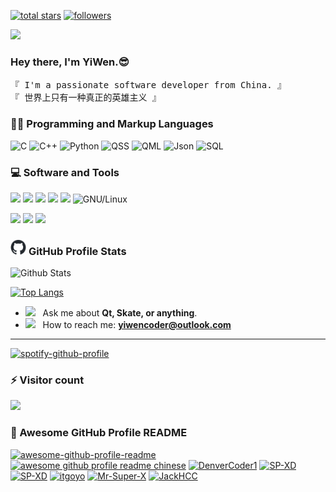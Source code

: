 <p align="left">
  <a href="https://github.com/hailhydra21?tab=repositories&sort=stargazers">
    <img alt="total stars" title="Total stars on GitHub" src="https://custom-icon-badges.demolab.com/github/stars/hailhydra21?color=55960c&style=for-the-badge&labelColor=488207&logo=star"/></a>
  <a href="https://github.com/hailhydra21?tab=followers">
    <img alt="followers" title="Follow me on Github" src="https://custom-icon-badges.demolab.com/github/followers/hailhydra21?color=236ad3&labelColor=1155ba&style=for-the-badge&logo=person-add&label=Follow&logoColor=white"/></a>
  <!--
  <a href="https://github.com/hailhydra21/Simple-View-Counter">
    <img alt="views" title="GitHub profile views" src="https://freshidea.com/jonah/app/hailhydra21-profile-views"/></a>-->
</p>

![](https://s2.loli.net/2022/07/09/pkPHa2WlAJZ4639.jpg)

### Hey there, I'm YiWen.😎
<!--<samp>「 I'm a passionate software developer from China. 」</samp>-->

<samp>『 I'm a passionate software developer from China. 』</samp></br>
<samp>『 世界上只有一种真正的英雄主义 』</samp>

<h3>👨‍💻 Programming and Markup Languages</h3>

![C](https://img.shields.io/badge/C-00599C?style=flat&logo=c&logoColor=white)
![C++](https://custom-icon-badges.demolab.com/badge/C++-9C033A.svg?logo=cpp2&logoColor=white)
![Python](https://img.shields.io/badge/Python-FFD43B?style=flat&logo=python&logoColor=darkgreen)
![QSS](https://img.shields.io/badge/Qt-24292e?style=flat&logo=Qt&label=QSS)
![QML](https://img.shields.io/badge/Qt-24292e?style=flat&logo=Qt&label=QML)
![Json](https://img.shields.io/badge/json-5E5C5C?style=flat&logo=json&logoColor=white)
![SQL](https://custom-icon-badges.demolab.com/badge/SQL-025E8C.svg?logo=database&logoColor=white)

<h3>💻 Software and Tools</h3>

![](https://img.shields.io/badge/Qt-24292e?style=flat&logo=Qt&label=Qt%20Creator)
![](https://img.shields.io/badge/Pycharm-24292e?style=flat&logo=Pycharm)
![](https://img.shields.io/badge/Visual%20Studio%20Code-0078d7.svg?logo=visual-studio-code&logoColor=white)
![](https://img.shields.io/badge/Git-F05033.svg?logo=git&logoColor=white)
![](https://img.shields.io/badge/MySQL-00f.svg?logo=mysql&logoColor=white)
![GNU/Linux](https://img.shields.io/badge/Linux-FCC624?style=flat&logo=linux&logoColor=black)

![](https://img.shields.io/badge/Adobe%20Photoshop-31A8FF?style=flat&logo=Adobe%20Photoshop&logoColor=black)
![](https://img.shields.io/badge/Adobe%20Premiere%20Pro-31A8FF?style=flat&logo=Adobe%20Premiere%20Pro&logoColor=black)
![](https://img.shields.io/badge/-OBS-302E31?logo=obs-studio&logoColor=white)

  <h3> 
    <img width=25 height=25 style="vertical-align：middle" src="github-mark.png">
    <span>GitHub Profile Stats</span>
  </h3>

![Github Stats](https://github-readme-stats.vercel.app/api?username=hailhydra21&bg_color=30,e96443,904e95&title_color=fff&text_color=fff)

[![Top Langs](https://github-readme-stats.vercel.app/api/top-langs/?username=hailhydra21&layout=compact)](https://github.com/hailhydra21/github-readme-stats)

- <img style="vertical-align：middle" src="https://github.com/SP-XD/SP-XD/blob/main/images/message.gif?raw=true" width="25" />&nbsp;&nbsp; Ask me about **Qt, Skate, or anything**. <br>
- <img style="vertical-align：middle" src="https://github.com/SP-XD/SP-XD/blob/main/images/letterbox.gif?raw=true" width="25" /> &nbsp; How to reach me: **yiwencoder@outlook.com** <br>

<hr></hr>

[![spotify-github-profile](https://spotify-github-profile.vercel.app/api/view?uid=9ubognkjeg3130xpeo1g9jy04&cover_image=true&theme=novatorem&show_offline=false&background_color=121212&interchange=true&bar_color=53b14f&bar_color_cover=false)](https://open.spotify.com/user/9ubognkjeg3130xpeo1g9jy04)

### ⚡ Visitor count
![](https://profile-counter.glitch.me/hailhydra21/count.svg)

### 🤩 Awesome GitHub Profile README

[![awesome-github-profile-readme](https://img.shields.io/badge/awesome--github--profile--readme-24292e)](https://github.com/abhisheknaiidu/awesome-github-profile-readme)
[![awesome github profile readme chinese](https://img.shields.io/badge/awesome%20github%20profile%20readme%20chinese-24292e)](https://github.com/eryajf/awesome-github-profile-readme-chinese)
[![DenverCoder1](https://img.shields.io/badge/DenverCoder1-24292e)](https://github.com/DenverCoder1)
[![SP-XD](https://img.shields.io/badge/SP--XD-24292e)](https://github.com/SP-XD)
[![SP-XD](https://img.shields.io/badge/novatorem-24292e)](https://github.com/novatorem)
[![itgoyo](https://img.shields.io/badge/itgoyo-24292e)](https://github.com/itgoyo)
[![Mr-Super-X](https://img.shields.io/badge/Mr--Super--X-24292e)](https://github.com/Mr-Super-X)
[![JackHCC](https://img.shields.io/badge/JackHCC-24292e)](https://github.com/JackHCC)

<!--
**hailhydra21/hailhydra21** is a ✨ _special_ ✨ repository because its `README.md` (this file) appears on your GitHub profile.

Here are some ideas to get you started:

- 🔭 I’m currently working on ...
- 🌱 I’m currently learning ...
- 👯 I’m looking to collaborate on ...
- 🤔 I’m looking for help with ...
- 💬 Ask me about ...
- 📫 How to reach me: ...
- 😄 Pronouns: ...
- ⚡ Fun fact: ...
-->
